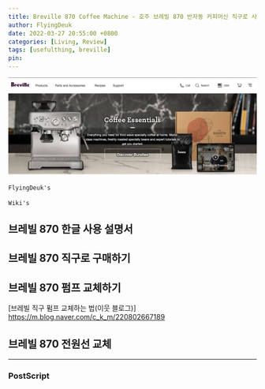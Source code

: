 ```yaml
---
title: Breville 870 Coffee Machine - 호주 브레빌 870 반자동 커피머신 직구로 사용하기 (Feat. 한글 사용 설명서, 펌프 전원선 교환)
author: FlyingDeuk
date: 2022-03-27 20:55:00 +0800
categories: [Living, Review]
tags: [usefulthing, breville]
pin:
---
```


![breville](/img/living/review/breville.jpg)

`FlyingDeuk's`
>


`Wiki's`
>

## 브레빌 870 한글 사용 설명서

## 브레빌 870 직구로 구매하기

## 브레빌 870 펌프 교체하기

[브레빌 직구 펌프 교체하는 법(이웃 블로그)]
<https://m.blog.naver.com/c_k_m/220802667189>

## 브레빌 870 전원선 교체


-------

### PostScript

